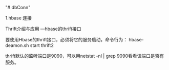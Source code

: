 "# dbConn" 

1.hbase 连接

Thrift介绍与应用
  —hbase的thrift接口
  
  要使用Hbase的thrift接口，必须将它的服务启动，命令行为：
  hbase-deamon.sh start thrift2
  
  thrift默认的监听端口是9090，可以用netstat -nl | grep 9090看看该端口是否有服务。
